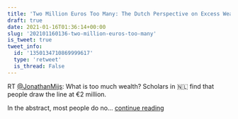 ```yaml
---
title: 'Two Million Euros Too Many: The Dutch Perspective on Excess Wealth'
draft: true
date: 2021-01-16T01:36:14+00:00
slug: '202101160136-two-million-euros-too-many'
is_tweet: true
tweet_info:
  id: '1350134710869999617'
  type: 'retweet'
  is_thread: False
---
```




RT [@JonathanMijs](https://x.com/JonathanMijs): What is too much wealth? Scholars in 🇳🇱 find that people draw the line at €2 million.

In the abstract, most people do no… [continue reading](https://x.com/sytelus/status/1350134710869999617)

